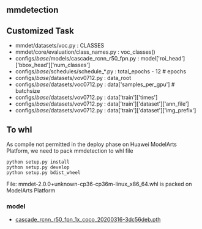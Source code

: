 ## mmdetection

## Customized Task
- mmdet/datasets/voc.py : CLASSES
- mmdet/core/evaluation/class_names.py : voc_classes()
- configs/_base_/models/cascade_rcnn_r50_fpn.py : model['roi_head']['bbox_head']['num_classes']
- configs/_base_/schedules/schedule_*.py : total_epochs - 12                     # epochs
- configs/_base_/datasets/vov0712.py : data_root 
- configs/_base_/datasets/voc0712.py : data['samples_per_gpu']                   # batchsize
- configs/_base_/datasets/vov0712.py : data['train']['times']
- configs/_base_/datasets/vov0712.py : data['train']['dataset']['ann_file']
- configs/_base_/datasets/vov0712.py : data['train']['dataset']['img_prefix']

## To whl
As compile not permitted in the deploy phase on Huawei ModelArts Platform, we need to pack mmdetection to whl file

```
python setup.py install
python setup.py develop
python setup.py bdist_wheel
```

File: mmdet-2.0.0+unknown-cp36-cp36m-linux_x86_64.whl is packed on ModelArts Platform

### model
- [cascade_rcnn_r50_fpn_1x_coco_20200316-3dc56deb.pth](https://bhpan.buaa.edu.cn:443/link/355651E5E64263BA8BBEA717A309B4AD)
